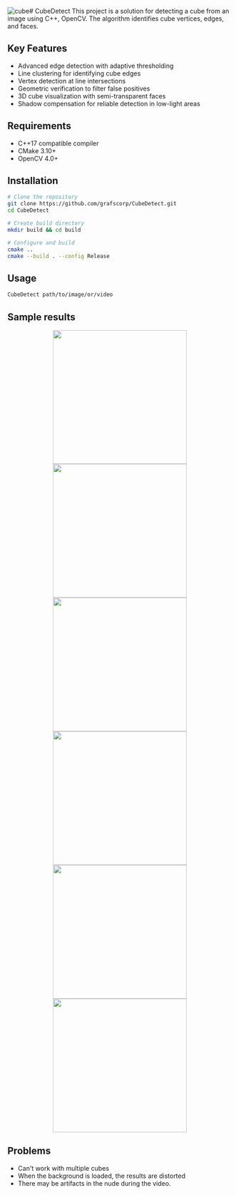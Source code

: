 ![cube](https://github.com/user-attachments/assets/d3130c3b-e3b6-4904-8e37-5ddf05b9afae)# CubeDetect
This project is a solution for detecting a cube from an image using C++, OpenCV. 
The algorithm identifies cube vertices, edges, and faces.

## Key Features
- Advanced edge detection with adaptive thresholding
- Line clustering for identifying cube edges
- Vertex detection at line intersections
- Geometric verification to filter false positives
- 3D cube visualization with semi-transparent faces
- Shadow compensation for reliable detection in low-light areas
## Requirements
- C++17 compatible compiler
- CMake 3.10+
- OpenCV 4.0+
## Installation
```bash
# Clone the repository
git clone https://github.com/grafscorp/CubeDetect.git
cd CubeDetect

# Create build directory
mkdir build && cd build

# Configure and build
cmake ..
cmake --build . --config Release
```
## Usage
```bash
CubeDetect path/to/image/or/video
```
## Sample results

<div style="text-align:center">
  <img src="https://github.com/user-attachments/assets/c4821cc8-88d5-436a-8a19-ade2b9df7459" height="300" width="300" />
  <img src="https://github.com/user-attachments/assets/77df5497-f8a8-447a-a9d7-ee4c912eee99" height="300" width="300" />
</div>


<div style="text-align:center">
  <img src="https://github.com/user-attachments/assets/6654479a-92f3-4e9e-aea1-62e7848f5af2" height="300" width="300" />
  <img src="https://github.com/user-attachments/assets/fb1e47f8-9220-48c3-8c51-601eac6cc2e5" height="300" width="300" />
</div>
<div style="text-align:center">
  <img src="https://github.com/user-attachments/assets/4914b6d8-15fb-4f1b-85ff-4c6ef6e8f4d8" height="300" width="300" />
  <img src="https://github.com/user-attachments/assets/46f56322-a5ab-40e1-be94-19cbda22a20d" height="300" width="300" />
</div>


## Problems


- Can't work with multiple cubes
- When the background is loaded, the results are distorted
- There may be artifacts in the nude during the video.
